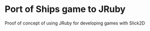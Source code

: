Port of Ships game to JRuby
===========================

Proof of concept of using JRuby for developing games with Slick2D

